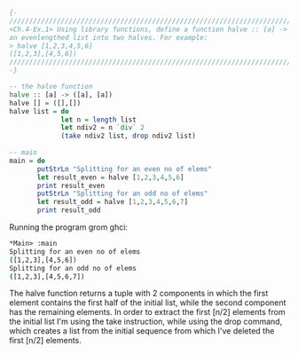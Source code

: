 ```haskell
{-
///////////////////////////////////////////////////////////////////////////////////////////////
<Ch.4-Ex.1> Using library functions, define a function halve :: [a] -> ([a],[a]) that splits 
an evenlengthed list into two halves. For example:
> halve [1,2,3,4,5,6]
([1,2,3],[4,5,6])
///////////////////////////////////////////////////////////////////////////////////////////////
-}

-- the halve function
halve :: [a] -> ([a], [a])
halve [] = ([],[])
halve list = do
             let n = length list
             let ndiv2 = n `div` 2
             (take ndiv2 list, drop ndiv2 list)
             
-- main
main = do
       putStrLn "Splitting for an even no of elems"
       let result_even = halve [1,2,3,4,5,6]
       print result_even
       putStrLn "Splitting for an odd no of elems"
       let result_odd = halve [1,2,3,4,5,6,7]
       print result_odd
```       

Running the program grom ghci:
```cmd
*Main> :main
Splitting for an even no of elems
([1,2,3],[4,5,6])
Splitting for an odd no of elems
([1,2,3],[4,5,6,7])
```

The halve function returns a tuple with 2 components in which the first element
contains the first half of the initial list, while the second component has the
remaining elements. In order to extract the first [n/2] elements from the initial 
list I'm using the take instruction, while using the drop command, which creates a list from
the initial sequence from which I've deleted the first [n/2] elements.

